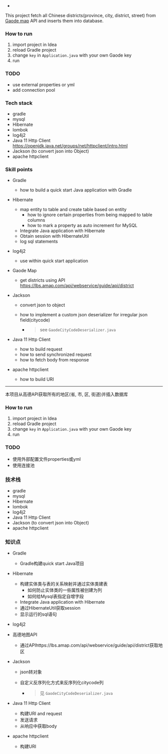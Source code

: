- 

This project fetch all Chinese districts(province, city, district, street) from [Gaode map](https://amap.com/) API and inserts them into database.

### How to run

1. import project in Idea
2. reload Gradle project
3. change `key` in `Application.java` with your own Gaode key
4. run

### TODO

- use external properties or yml
- add connection pool

### Tech stack

- gradle
- mysql
- Hibernate
- lombok
- log4j2
- Java 11 Http Client https://openjdk.java.net/groups/net/httpclient/intro.html
- Jackson (to convert json into Object)
- apache httpclient

### Skill points

- Gradle

  - how to build a quick start Java application with Gradle

- Hibernate

  - map entity to table and create table based on entity
    - how to ignore certain properties from being mapped to table columns
    - how to mark a property as auto increment for MySQL
  - Integrate Java application with Hibernate
  - Obtain session with HibernateUtil
  - log sql statements

- log4j2

  - use within quick start application

- Gaode Map

  - get districts using API https://lbs.amap.com/api/webservice/guide/api/district

- Jackson

  - convert json to object

  - how to implement a custom json deserializer for irregular json field(citycode)

    - > see `GaodeCityCodeDeserializer.java`

- Java 11 Http Client

  - how to build request
  - how to send synchronized request
  - how to fetch body from response
  
- apache httpclient

  - how to build URI

---

本项目从高德API获取所有的地区(省, 市, 区, 街道)并插入数据库

### How to run

1. import project in Idea
2. reload Gradle project
3. change `key` in `Application.java` with your own Gaode key
4. run

### TODO

- 使用外部配置文件properties或yml
- 使用连接池

### 技术栈

- gradle
- mysql
- Hibernate
- lombok
- log4j2
- Java 11 Http Client
- Jackson (to convert json into Object)
- apache httpclient

### 知识点

- Gradle

  - Gradle构建quick start Java项目

- Hibernate

  - 构建实体类与表的关系映射并通过实体类建表
    - 如何防止实体类的一些属性被创建为列
    - 如何给Mysql表指定自增字段
  - Integrate Java application with Hibernate
  - 通过HibernateUtil获取session
  - 显示运行的sql语句

- log4j2

- 高德地图API

  - 通过APIhttps://lbs.amap.com/api/webservice/guide/api/district获取地区

- Jackson

  - json转对象

  - 自定义反序列化方式来反序列化citycode列

    - > 见 `GaodeCityCodeDeserializer.java`

- Java 11 Http Client

  - 构建URI and request
  - 发送请求
  - 从响应中获取body
  
- apache httpclient

  - 构建URI
